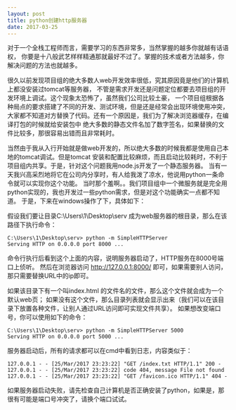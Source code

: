 ```yaml
---
layout: post
title: python创建http服务器
date: 2017-03-25
---
```


对于一个全栈工程师而言，需要学习的东西非常多，当然掌握的越多你就越有话语权，
你要是十八般武艺样样精通那就最好不过了。掌握的技术或者方法越多，你解决问题的方法也就越多。

很久以前发现项目组的绝大多数人web开发效率很低，究其原因竟是他们的计算机上都没安装过tomcat等服务器，
不管是需求开发还是问题定位都要去项目组的开发环境上调试。这个现象太恐怖了，虽然我们公司比较土豪，
一个项目组根据各种局点的要求搭建了不同的开发、测试环境，但是还是经常会出现环境使用冲突，
大家都不知道对方替换了代码。还有一个原因是，我们为了解决浏览器缓存，在编译打包的时候就给安装包中
绝大多数的静态文件名加了数字签名，如果替换的文件比较多，那很容易出错而且非常耗时。


当然由于我从入行开始就是做web开发的，所以绝大多数的时候我都是使用自己本地的tomcat调试。但是tomcat
安装和配置比较麻烦，而且启动比较耗时，不利于项目组内共享。于是，针对这个问题我用node.js开发了一个静态服务器。
当有一天我兴高采烈地将它在公司内分享时，有人给我泼了凉水，他说用python一条命令就可以实现你这个功能。
当时那个羞啊。。我们项目组中一个微服务就是完全用python实现的，我也开发过一些python需求，但是对这个功能确实一点都不知道。
于是，下来在windows操作了下，具体如下：

假设我们要让目录C:\Users\1\Desktop\serv 成为web服务器的根目录，那么在该路径下执行命令：
```
C:\Users\1\Desktop\serv> python -m SimpleHTTPServer
Serving HTTP on 0.0.0.0 port 8000 ...
```

命令行执行后看到这个上面的内容，说明服务器启动了，HTTP服务在8000号端口上侦听。
然后在浏览器访问 http://127.0.0.1:8000/ 即可，如果需要别人访问，那只需要替换URL中的ip即可。


如果该目录下有一个叫index.html 的文件名的文件，那么这个文件就会成为一个默认web页；
如果没有这个文件，那么目录列表就会显示出来（我们可以在该目录下放置各种文件，让别人通过URL访问即可实现文件共享）。
如果想改变端口号，你可以使用如下的命令：

```
C:\Users\1\Desktop\serv> python -m SimpleHTTPServer 5000
Serving HTTP on 0.0.0.0 port 5000 ...
```

服务器启动后，所有的请求都可以在cmd中看到日志，内容类似于：
```
127.0.0.1 - - [25/Mar/2017 23:23:22] "GET /index.txt HTTP/1.1" 200 -
127.0.0.1 - - [25/Mar/2017 23:23:22] code 404, message File not found
127.0.0.1 - - [25/Mar/2017 23:23:22] "GET /favicon.ico HTTP/1.1" 404 -
```

如果服务器启动失败，请先检查自己计算机是否正确安装了python，如果是，那很有可能是端口号冲突了，请换个端口试试。

